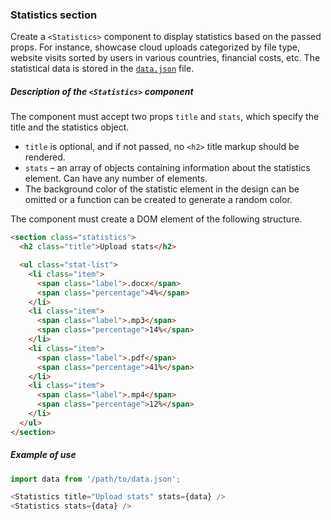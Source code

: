 ### Statistics section

Create a `<Statistics>` component to display statistics based on the passed
props. For instance, showcase cloud uploads categorized by file type, website
visits sorted by users in various countries, financial costs, etc. The
statistical data is stored in the
[`data.json`](https://minhaskamal.github.io/DownGit/#/home?url=https:%2F%2Fgithub.com%2Fgoitacademy%2Freact-homework%2Fblob%2Fmaster%2Fhomework-01%2Fstatistics%2Fdata.json)
file.

##### Description of the `<Statistics>` component

The component must accept two props `title` and `stats`, which specify the title
and the statistics object.

- `title` is optional, and if not passed, no `<h2>` title markup should be
  rendered.
- `stats` – an array of objects containing information about the statistics
  element. Can have any number of elements.
- The background color of the statistic element in the design can be omitted or
  a function can be created to generate a random color.

The component must create a DOM element of the following structure.

```html
<section class="statistics">
  <h2 class="title">Upload stats</h2>

  <ul class="stat-list">
    <li class="item">
      <span class="label">.docx</span>
      <span class="percentage">4%</span>
    </li>
    <li class="item">
      <span class="label">.mp3</span>
      <span class="percentage">14%</span>
    </li>
    <li class="item">
      <span class="label">.pdf</span>
      <span class="percentage">41%</span>
    </li>
    <li class="item">
      <span class="label">.mp4</span>
      <span class="percentage">12%</span>
    </li>
  </ul>
</section>
```

##### Example of use

```js
import data from '/path/to/data.json';

<Statistics title="Upload stats" stats={data} />
<Statistics stats={data} />

```
